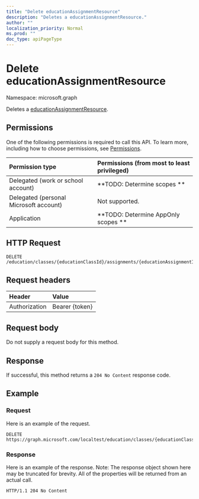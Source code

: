 ```yaml
---
title: "Delete educationAssignmentResource"
description: "Deletes a educationAssignmentResource."
author: ""
localization_priority: Normal
ms.prod: ""
doc_type: apiPageType
---
```


# Delete educationAssignmentResource

Namespace: microsoft.graph

Deletes a [educationAssignmentResource](../resources/educationassignmentresource.md).

## Permissions
One of the following permissions is required to call this API. To learn more, including how to choose permissions, see [Permissions](/concepts/permissions-reference.md).

|Permission type|Permissions (from most to least privileged)|
|:---|:---|
|Delegated (work or school account)|**TODO: Determine scopes **|
|Delegated (personal Microsoft account)|Not supported.|
|Application|**TODO: Determine AppOnly scopes **|

## HTTP Request
<!-- {
  "blockType": "ignored"
}
-->
``` http
DELETE /education/classes/{educationClassId}/assignments/{educationAssignmentId}/resources/{educationAssignmentResourceId}
```

## Request headers
|Header|Value|
|:---|:---|
|Authorization|Bearer {token}|

## Request body
Do not supply a request body for this method.

## Response
If successful, this method returns a `204 No Content` response code.

## Example

### Request
Here is an example of the request.
<!-- {
  "blockType": "request",
  "name": "delete_educationassignmentresource"
}
-->
``` http
DELETE https://graph.microsoft.com/localtest/education/classes/{educationClassId}/assignments/{educationAssignmentId}/resources/{educationAssignmentResourceId}
```

### Response
Here is an example of the response. Note: The response object shown here may be truncated for brevity. All of the properties will be returned from an actual call.
<!-- {
  "blockType": "response",
  "truncated": true
}
-->
``` http
HTTP/1.1 204 No Content
```

